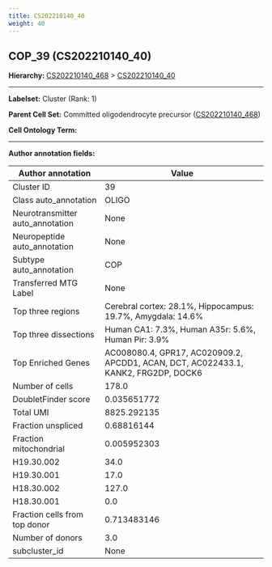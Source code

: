 ```yaml
---
title: CS202210140_40
weight: 40
---
```

## COP_39 (CS202210140_40)
<b>Hierarchy: </b>
[CS202210140_468](../CS202210140_468) >
[CS202210140_40](../CS202210140_40)

---


**Labelset:** Cluster (Rank: 1)

**Parent Cell Set:** Committed oligodendrocyte precursor ([CS202210140_468](../CS202210140_468))



**Cell Ontology Term:** 

[MARKER GENES.]: #


---

[TRANSFERRED ANNOTATIONS.]: #


[AUTHOR ANNOTATION FIELDS.]: #


**Author annotation fields:**

| Author annotation | Value |
|-------------------|-------|
|Cluster ID|39|
|Class auto_annotation|OLIGO|
|Neurotransmitter auto_annotation|None|
|Neuropeptide auto_annotation|None|
|Subtype auto_annotation|COP|
|Transferred MTG Label|None|
|Top three regions|Cerebral cortex: 28.1%, Hippocampus: 19.7%, Amygdala: 14.6%|
|Top three dissections|Human CA1: 7.3%, Human A35r: 5.6%, Human Pir: 3.9%|
|Top Enriched Genes|AC008080.4, GPR17, AC020909.2, APCDD1, ACAN, DCT, AC022433.1, KANK2, FRG2DP, DOCK6|
|Number of cells|178.0|
|DoubletFinder score|0.035651772|
|Total UMI|8825.292135|
|Fraction unspliced|0.68816144|
|Fraction mitochondrial|0.005952303|
|H19.30.002|34.0|
|H19.30.001|17.0|
|H18.30.002|127.0|
|H18.30.001|0.0|
|Fraction cells from top donor|0.713483146|
|Number of donors|3.0|
|subcluster_id|None|
